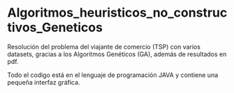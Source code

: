 # Algoritmos_heuristicos_no_constructivos_Geneticos
Resolución del problema del viajante de comercio (TSP) con varios datasets, gracias a los Algoritmos Genéticos (GA), además de resultados en pdf.

Todo el codigo está en el lenguaje de programación JAVA y contiene una pequeña interfaz gráfica.
